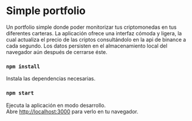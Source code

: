 # Simple portfolio

Un portfolio simple donde poder monitorizar tus criptomonedas en tus diferentes carteras. La aplicación ofrece una interfaz cómoda y ligera, la cual actualiza el precio de las criptos consultándolo en la api de binance a cada segundo. Los datos persisten en el almacenamiento local del navegador aún después de cerrarse éste.


### `npm install`

Instala las dependencias necesarias.

### `npm start`

Ejecuta la aplicación en modo desarrollo.\
Abre [http://localhost:3000](http://localhost:3000) para verlo en tu navegador.



